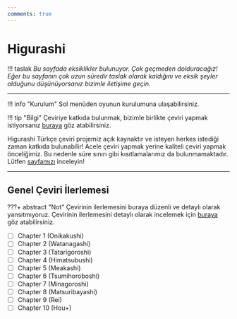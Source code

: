 ```yaml
---
comments: true
---
```


# Higurashi

<!-- draft message -->
!!! taslak
	*Bu sayfada eksiklikler bulunuyor. Çok geçmeden dolduracağız!  
	Eğer bu sayfanın çok uzun süredir taslak olarak kaldığını ve eksik şeyler olduğunu düşünüyorsanız bizimle iletişime geçin.*

***
<!-- draft message -->

!!! info "Kurulum"
	Sol menüden oyunun kurulumuna ulaşabilirsiniz.

!!! tip "Bilgi"
	Çeviriye katkıda bulunmak, bizimle birlikte çeviri yapmak istiyorsanız [buraya](contributing/info.md) göz atabilirsiniz.

Higurashi Türkçe çeviri projemiz açık kaynaktır ve isteyen herkes istediği zaman katkıda bulunabilir! Acele çeviri yapmak yerine kaliteli çeviri yapmak önceliğimiz. Bu nedenle süre sınırı gibi kısıtlamalarımız da bulunmamaktadır. Lütfen [sayfamızı](contributing/info.md) inceleyin!

***

## Genel Çeviri İlerlemesi

???+ abstract "Not"
	Çevirinin ilerlemesini buraya düzenli ve detaylı olarak yansıtmıyoruz. Çevirinin ilerlemesini detaylı olarak incelemek için [buraya](https://github.com/Witch-Love/higurashi-scripting-tr#i%CC%87lerleme) göz atabilirsiniz.

- [ ] Chapter 1 (Onikakushi)
- [ ] Chapter 2 (Watanagashi)
- [ ] Chapter 3 (Tatarigoroshi)
- [ ] Chapter 4 (Himatsubushi)
- [ ] Chapter 5 (Meakashi)
- [ ] Chapter 6 (Tsumihoroboshi)
- [ ] Chapter 7 (Minagoroshi)
- [ ] Chapter 8 (Matsuribayashi)
- [ ] Chapter 9 (Rei)
- [ ] Chapter 10 (Hou+)
